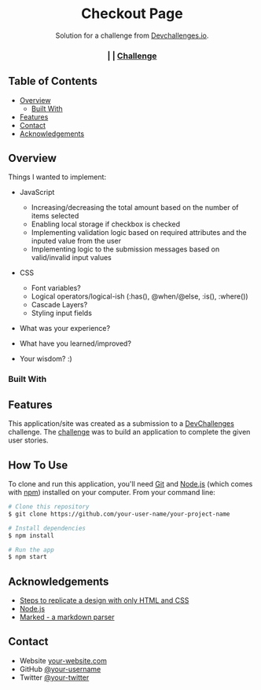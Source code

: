<!-- Please update value in the {}  -->

<h1 align="center">Checkout Page</h1>

<div align="center">
   Solution for a challenge from  <a href="http://devchallenges.io" target="_blank">Devchallenges.io</a>.
</div>

<div align="center">
  <h3>
    <!-- <a href="https://{your-demo-link.your-domain}">
      Demo
    </a> -->
    <span> | </span>
    <!-- <a href="https://{your-url-to-the-solution}">
      Solution
    </a> -->
    <span> | </span>
    <a href="https://devchallenges.io/challenges/0J1NxxGhOUYVqihwegfO">
      Challenge
    </a>
  </h3>
</div>

<!-- TABLE OF CONTENTS -->

## Table of Contents

-   [Overview](#overview)
    -   [Built With](#built-with)
-   [Features](#features)
-   [Contact](#contact)
-   [Acknowledgements](#acknowledgements)

<!-- OVERVIEW -->

## Overview

<!-- ![screenshot](https://user-images.githubusercontent.com/16707738/92399059-5716eb00-f132-11ea-8b14-bcacdc8ec97b.png) -->

<!-- Introduce your projects by taking a screenshot or a gif. Try to tell visitors a story about your project by answering: -->

Things I wanted to implement:

-   JavaScript
    -   Increasing/decreasing the total amount based on the number of items selected
    -   Enabling local storage if checkbox is checked
    -   Implementing validation logic based on required attributes and the inputed value from the user
    -   Implementing logic to the submission messages based on valid/invalid input values
-   CSS

    -   Font variables?
    -   Logical operators/logical-ish (:has(), @when/@else, :is(), :where())
    -   Cascade Layers?
    -   Styling input fields

-   What was your experience?
-   What have you learned/improved?
-   Your wisdom? :)

### Built With

<!-- This section should list any major frameworks that you built your project using. Here are a few examples.-->

<!-- -   [React](https://reactjs.org/)
-   [Vue.js](https://vuejs.org/)
-   [Tailwind](https://tailwindcss.com/) -->

## Features

<!-- List the features of your application or follow the template. Don't share the figma file here :) -->

This application/site was created as a submission to a [DevChallenges](https://devchallenges.io/challenges) challenge. The [challenge](https://devchallenges.io/challenges/0J1NxxGhOUYVqihwegfO) was to build an application to complete the given user stories.

## How To Use

To clone and run this application, you'll need [Git](https://git-scm.com) and [Node.js](https://nodejs.org/en/download/) (which comes with [npm](http://npmjs.com)) installed on your computer. From your command line:

```bash
# Clone this repository
$ git clone https://github.com/your-user-name/your-project-name

# Install dependencies
$ npm install

# Run the app
$ npm start
```

## Acknowledgements

<!-- This section should list any articles or add-ons/plugins that helps you to complete the project. This is optional but it will help you in the future. For exmpale -->

-   [Steps to replicate a design with only HTML and CSS](https://devchallenges-blogs.web.app/how-to-replicate-design/)
-   [Node.js](https://nodejs.org/)
-   [Marked - a markdown parser](https://github.com/chjj/marked)

## Contact

-   Website [your-website.com](https://{your-web-site-link})
-   GitHub [@your-username](https://{github.com/your-usermame})
-   Twitter [@your-twitter](https://{twitter.com/your-username})
